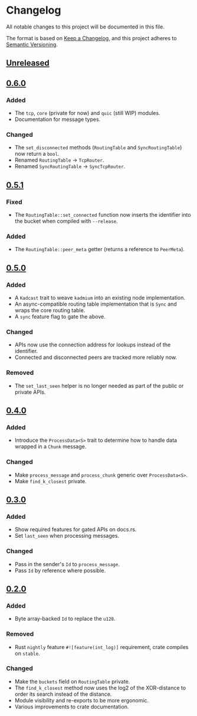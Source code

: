# Changelog

All notable changes to this project will be documented in this file.

The format is based on [Keep a Changelog](https://keepachangelog.com/en/1.0.0/),
and this project adheres to [Semantic Versioning](https://semver.org/spec/v2.0.0.html).

## [Unreleased]

## [0.6.0]

### Added

- The `tcp`, `core` (private for now) and `quic` (still WIP) modules.
- Documentation for message types.

### Changed

- The `set_disconnected` methods (`RoutingTable` and `SyncRoutingTable`) now return a `bool`.
- Renamed `RoutingTable` -> `TcpRouter`.
- Renamed `SyncRoutingTable` -> `SyncTcpRouter`.

## [0.5.1]

### Fixed

- The `RoutingTable::set_connected` function now inserts the identifier into the bucket when compiled with `--release`.

### Added

- The `RoutingTable::peer_meta` getter (returns a reference to `PeerMeta`).

## [0.5.0]

### Added

- A `Kadcast` trait to weave `kadmium` into an existing node implementation.
- An async-compatible routing table implementation that is `Sync` and wraps the core routing table.
- A `sync` feature flag to gate the above.

### Changed

- APIs now use the connection address for lookups instead of the identifier.
- Connected and disconnected peers are tracked more reliably now.

### Removed

- The `set_last_seen` helper is no longer needed as part of the public or private APIs.

## [0.4.0]

### Added

- Introduce the `ProcessData<S>` trait to determine how to handle data wrapped in a `Chunk` message.

### Changed

- Make `process_message` and `process_chunk` generic over `ProcessData<S>`.
- Make `find_k_closest` private.

## [0.3.0]

### Added

- Show required features for gated APIs on docs.rs.
- Set `last_seen` when processing messages.

### Changed

- Pass in the sender's `Id` to `process_message`.
- Pass `Id` by reference where possible.

## [0.2.0]

### Added

- Byte array-backed `Id` to replace the `u128`.

### Removed

- Rust `nightly` feature `#![feature(int_log)]` requirement, crate compiles on `stable`.

### Changed

- Make the `buckets` field on `RoutingTable` private.
- The `find_k_closest` method now uses the log2 of the XOR-distance to order its search instead of the distance.
- Module visibility and re-exports to be more ergonomic.
- Various improvements to crate documentation.

[unreleased]: https://github.com/niklaslong/kadmium/compare/v0.6.0...HEAD
[0.6.0]: https://github.com/niklaslong/kadmium/compare/v0.5.1...v0.6.0
[0.5.1]: https://github.com/niklaslong/kadmium/compare/v0.5.0...v0.5.1
[0.5.0]: https://github.com/niklaslong/kadmium/compare/v0.4.0...v0.5.0
[0.4.0]: https://github.com/niklaslong/kadmium/compare/v0.3.0...v0.4.0
[0.3.0]: https://github.com/niklaslong/kadmium/compare/v0.2.0...v0.3.0
[0.2.0]: https://github.com/niklaslong/kadmium/compare/v0.1.0...v0.2.0
